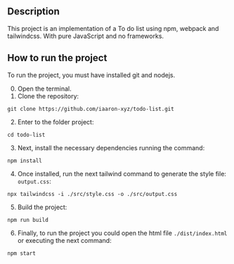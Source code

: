 ## Description
This project is an implementation of a To do list using npm, webpack and tailwindcss. With pure JavaScript and no frameworks.
## How to run the project
To run the project, you must have installed git and nodejs.

0. Open the terminal.
1. Clone the repository:
```
git clone https://github.com/iaaron-xyz/todo-list.git
```
2. Enter to the folder project:
```
cd todo-list
```
3. Next, install the necessary dependencies running the command: 
```
npm install
```
4. Once installed, run the next tailwind command to generate the style file: `output.css`:
```
npx tailwindcss -i ./src/style.css -o ./src/output.css
```
5. Build the project:
```
npm run build
```

6. Finally, to run the project you could open the html file `./dist/index.html` or executing the next command:
```
npm start
```
